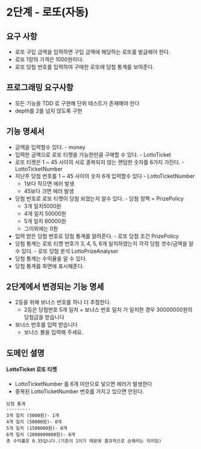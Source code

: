 # 2단계 - 로또(자동)

## 요구 사항

- 로또 구입 금액을 입력하면 구입 금액에 해당하는 로또를 발급해야 한다.
- 로또 1장의 가격은 1000원이다.
- 로또 당첨 번호를 입력하여 구매한 로또에 당첨 통계를 보여준다.

## 프로그래밍 요구사항

- 모든 기능을 TDD 로 구현해 단위 테스트가 존재해야 한다
- depth를 2를 넘지 않도록 구현

## 기능 명세서

- 금액을 입력할수 있다. - money
- 입력한 금액으로 로또 티켓을 가능한만큼 구매할 수 있다. - LottoTicket
- 로또 티켓은 1 ~ 45 사이의 서로 중복되지 않는 랜덤한 숫자를 6가지 가진다. - LottoTicketNumber
- 지난주 당첨 번호를 1 ~ 45 사이의 숫자 6개 입력할수 있다 - LottoTicketNumber
    - 1보다 작으면 에러 발생
    - 45보다 크면 에러 발생
- 당첨 번호로 로또 티켓이 당첨 되었는지 알수 있다. - 당첨 정책 = PrizePolicy
    - 3개 일치5000원
    - 4개 일치 50000원
    - 5개 일치 60000원
    - 그이외에는 0원
- 입력 받은 당첨 번호로 당첨 통계를 알려준다. - 로또 당첨 조건 PrizePolicy
- 당첨 통계는 로또 티켓 번호가 3, 4, 5, 6개 일치하였는지 각각 당첨 갯수/금액을 알수 있다. - 로또 당첨 분석 LottoPrizeAnalyser
- 당첨 통계는 수익율을 알 수 있다.
- 당첨 통계를 화면에 표시해준다.

## 2단계에서 변경되는 기능 명세

- 2등을 위해 보너스 번호를 하나 더 추첨한다.
    - 2등은 당첨번호 5개 일치 + 보너스 번호 일치 가 일치한 경우 30000000원의 당첨금을 받습니다
- 보너스 번호를 입력 받습니다
    - 보너스 볼을 입력해 주세요.

## 도메인 셜명

#### LottoTicket 로또 티켓

- LottoTicketNumber 를 6개 미만으로 넣으면 에러가 발생한다
- 중복된 LottoTicketNumber 번호를 가지고 있으면 안된다.

```
당첨 통계
---------
3개 일치 (5000원)- 1개
4개 일치 (50000원)- 0개
5개 일치 (1500000원)- 0개
6개 일치 (2000000000원)- 0개
총 수익률은 0.35입니다.(기준이 1이기 때문에 결과적으로 손해라는 의미임)
```


